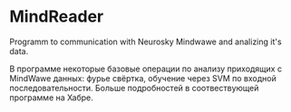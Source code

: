 # MindReader
Programm to communication with Neurosky Mindwawe and analizing it's data.

В программе некоторые базовые операции по анализу приходящих с MindWawe данных: фурье свёртка, обучение через SVM по входной последовательности. Больше подробностей в соотвествующей программе на Хабре.
